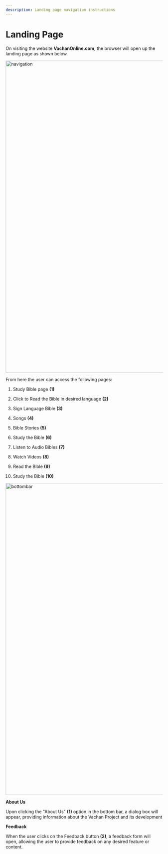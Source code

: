 ```yaml
---
description: Landing page navigation instructions
---
```


# Landing Page

On visiting the website **VachanOnline.com**, the browser will open up the landing page as shown below.

<img src="/img/assets/navigation.png"  width="1000px" alt="navigation"/>

From here the user can access the following pages:

1. Study Bible page **(1)**

2. Click to Read the Bible in desired language **(2)**

3. Sign Language Bible **(3)**

4. Songs **(4)**

5. Bible Stories **(5)**

6. Study the Bible **(6)**

7. Listen to Audio Bibles **(7)**

8. Watch Videos **(8)**

9. Read the Bible **(9)**

10. Study the Bible **(10)**

<img src="/img/assets/bottombar.png"  width="1000px" alt="bottombar"/>

**About Us**

Upon clicking the "About Us" **(1)** option in the bottom bar, a dialog box will appear, providing information about the Vachan Project and its development

**Feedback**

When the user clicks on the Feedback button **(2)**, a feedback form will open, allowing the user to provide feedback on any desired feature or content.
